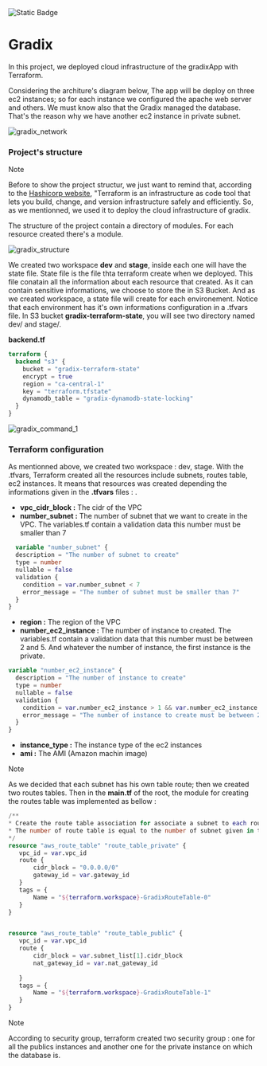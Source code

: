 <img alt="Static Badge" src="https://img.shields.io/badge/status-development-blue">



# Gradix

In this project, we deployed cloud infrastructure of the gradixApp with Terraform. 

Considering the architure's diagram below, The app will be deploy on three ec2 instances; so for each instance we configured the apache web server and others. We must know also that the Gradix managed the database. That's the reason why we have another ec2 instance in private subnet.  

![gradix_network](https://github.com/anatole-cadet/gradix_network_aws/assets/13883209/be8d487b-9d67-4d7d-98bf-59c1de80a34a)


### Project's structure

> [!NOTE]
> Before to show the project structur, we just want to remind that, according to the <a href="https://developer.hashicorp.com/terraform">Hashicorp website</a>, "Terraform is an infrastructure as code tool that lets you build, change, and version infrastructure safely and efficiently. So, as we mentionned, we used it to deploy the cloud infrastructure of gradix.

The structure of the project contain a directory of modules. For each resource created there's a module.

![gradix_structure](https://github.com/anatole-cadet/gradix_infra_aws_terraform/assets/13883209/cd13e42e-12f6-4f89-81af-a36029016950)


We created two workspace <b>dev</b> and <b>stage</b>, inside each one will have the state file. State file is the file thta terraform create when we deployed. This file conatain all the information about each resource that created. As it can contain sensitive informations, we choose to store the in S3 Bucket. And as we created workspace, a state file will create for each environement. Notice that each environment has it's own informations configuration in a .tfvars file. 
In S3 bucket <b>gradix-terraform-state</b>, you will see two directory named dev/ and stage/.

<b>backend.tf</b>
```terraform
terraform {
  backend "s3" {
    bucket = "gradix-terraform-state"
    encrypt = true
    region = "ca-central-1"
    key = "terraform.tfstate"
    dynamodb_table = "gradix-dynamodb-state-locking"
  }
}
```

![gradix_command_1](https://github.com/anatole-cadet/gradix_infra_aws_terraform/assets/13883209/e73d0e4c-4248-49be-a4ca-6c86715062fb)



### Terraform configuration
As mentionned above, we created two workspace : dev, stage. With the .tfvars, Terraform created all the resources include subnets, routes table, ec2 instances. It means that resources was created depending the informations given in the <b>.tfvars</b> files : .<br>
- <b>vpc_cidr_block :</b> The cidr of the VPC<br>
- <b>number_subnet  :</b> The number of subnet that we want to create in the VPC. The variables.tf contain a validation data this number must be smaller than 7<br>
  
```terraform
  variable "number_subnet" {
  description = "The number of subnet to create"
  type = number
  nullable = false
  validation {
    condition = var.number_subnet < 7
    error_message = "The number of subnet must be smaller than 7"
  }
}
```

- <b>region         :</b> The region of the VPC<br>
- <b>number_ec2_instance : </b> The number of instance to created. The variables.tf contain a validation data that this number must be between 2 and 5. And whatever the number of instance, the first instance is the private.


```terraform
variable "number_ec2_instance" {
  description = "The number of instance to create"
  type = number
  nullable = false
  validation {
    condition = var.number_ec2_instance > 1 && var.number_ec2_instance < 6
    error_message = "The number of instance to create must be between 2 and 5."
  }
}
```

- <b>instance_type   :</b> The instance type of the ec2 instances<br>
- <b>ami             :</b> The AMI (Amazon machin image)

> [!NOTE]
> As we decided that each subnet has his own table route; then we created two routes tables. Then in the <b>main.tf</b> of the root, the module for creating the routes table was implemented as bellow :
 ```terraform
 /**
 * Create the route table association for associate a subnet to each route table
 * The number of route table is equal to the number of subnet given in the .tfvars.
 */
resource "aws_route_table" "route_table_private" {
    vpc_id = var.vpc_id
    route {
        cidr_block = "0.0.0.0/0"
        gateway_id = var.gateway_id
    }
    tags = {
        Name = "${terraform.workspace}-GradixRouteTable-0"
    }
}


resource "aws_route_table" "route_table_public" {
    vpc_id = var.vpc_id
    route {
        cidr_block = var.subnet_list[1].cidr_block
        nat_gateway_id = var.nat_gateway_id
        
    }
    tags = {
        Name = "${terraform.workspace}-GradixRouteTable-1"
    }
}
 ```

 > [!NOTE]
> According to security group, terraform created two security group : one for all the publics instances and another one for the private instance on which the database is. 

